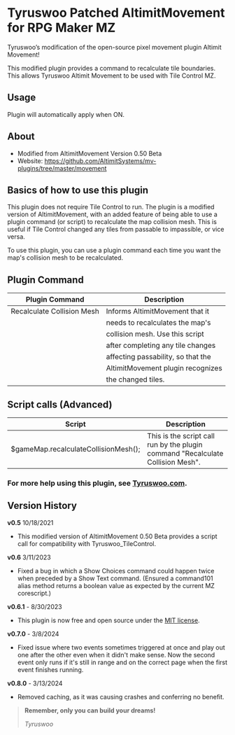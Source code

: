 # Tyruswoo Patched AltimitMovement for RPG Maker MZ

Tyruswoo’s modification of the open-source pixel movement plugin Altimit Movement!

This modified plugin provides a command to recalculate tile boundaries.
This allows Tyruswoo Altimit Movement to be used with Tile Control MZ.

## Usage

Plugin will automatically apply when ON.

## About

- Modified from AltimitMovement Version 0.50 Beta
- Website: https://github.com/AltimitSystems/mv-plugins/tree/master/movement

## Basics of how to use this plugin

This plugin does not require Tile Control to run. The plugin is a modified
version of AltimitMovement, with an added feature of being able to use a
plugin command (or script) to recalculate the map collision mesh. This is
useful if Tile Control changed any tiles from passable to impassible, or
vice versa.

To use this plugin, you can use a plugin command each time you want the
map's collision mesh to be recalculated.

## Plugin Command

| Plugin Command                       | Description                        |
|--------------------------------------|------------------------------------|
| Recalculate Collision Mesh           | Informs AltimitMovement that it    |
|                                      | needs to recalculates the map's    |
|                                      | collision mesh. Use this script    |
|                                      | after completing any tile changes  |
|                                      | affecting passability, so that the |
|                                      | AltimitMovement plugin recognizes  |
|                                      | the changed tiles.                 |

## Script calls (Advanced)

| Script | Description |
|--------|-------------|
$gameMap.recalculateCollisionMesh(); | This is the script call run by the plugin command "Recalculate Collision Mesh". |

### For more help using this plugin, see [Tyruswoo.com](https://www.tyruswoo.com).

## Version History

**v0.5**  10/18/2021
- This modified version of AltimitMovement 0.50 Beta provides a
  script call for compatibility with Tyruswoo_TileControl.

**v0.6**  3/11/2023
- Fixed a bug in which a Show Choices command could happen twice when
  preceded by a Show Text command. (Ensured a command101 alias method
  returns a boolean value as expected by the current MZ corescript.)

**v0.6.1** - 8/30/2023
- This plugin is now free and open source under the [MIT license](https://opensource.org/license/mit/).

**v0.7.0** - 3/8/2024
- Fixed issue where two events sometimes triggered at once and
play out one after the other even when it didn't make sense.
Now the second event only runs if it's still in range and
on the correct page when the first event finishes running.

**v0.8.0** - 3/13/2024
- Removed caching, as it was causing crashes and conferring no benefit.

> **Remember, only you can build your dreams!**
>
> *Tyruswoo*